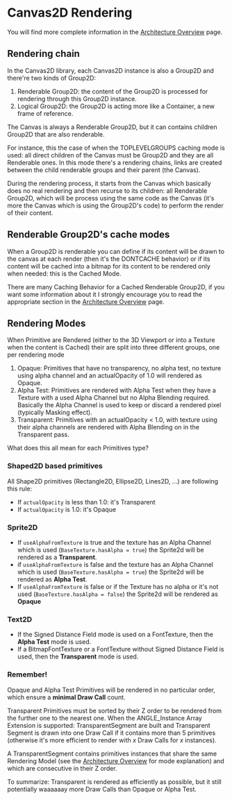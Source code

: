 # Canvas2D Rendering

You will find more complete information in the [Architecture Overview](http://doc.babylonjs.com/overviews/Canvas2D_Overview_Architecture) page.

## Rendering chain

In the Canvas2D library, each Canvas2D instance is also a Group2D and there're two kinds of Group2D:

1. Renderable Group2D: the content of the Group2D is processed for rendering through this Group2D instance.
2. Logical Group2D: the Group2D is acting more like a Container, a new frame of reference.

The Canvas is always a Renderable Group2D, but it can contains children Group2D that are also renderable. 

For instance, this the case of when the TOPLEVELGROUPS caching mode is used: all direct children of the Canvas must be Group2D and they are all Renderable ones. In this mode there's a rendering chains, links are created between the child renderable groups and their parent (the Canvas).

 During the rendering process, it starts from the Canvas which basically does no real rendering and then recurse to its children: all Renderable Group2D, which will be process using the same code as the Canvas (it's more the Canvas which is using the Group2D's code) to perform the render of their content.

## Renderable Group2D's cache modes
When a Group2D is renderable you can define if its content will be drawn to the canvas at each render (then it's the DONTCACHE behavior) or if its content will be cached into a bitmap for its content to be rendered only when needed: this is the Cached Mode.

There are many Caching Behavior for a Cached Renderable Group2D, if you want some information about it I strongly encourage you to read the appropriate section in the [Architecture Overview](http://doc.babylonjs.com/overviews/Canvas2D_Overview_Architecture) page.

## Rendering Modes

When Primitive are Rendered (either to the 3D Viewport or into a Texture when the content is Cached) their are split into three different groups, one per rendering mode

1. Opaque: Primitives that have no transparency, no alpha test, no texture using alpha channel and an actualOpacity of 1.0 will rendered as Opaque.
2. Alpha Test: Primitives are rendered with Alpha Test when they have a Texture with a used Alpha Channel but no Alpha Blending required. Basically the Alpha Channel is used to keep or discard a rendered pixel (typically Masking effect).
3. Transparent: Primitives with an actualOpacity < 1.0, with texture using their alpha channels are rendered with Alpha Blending on in the Transparent pass.

What does this all mean for each Primitives type?

### Shaped2D based primitives

All Shape2D primitives (Rectangle2D, Ellipse2D, Lines2D, ...) are following this rule:

- If `actualOpacity` is less than 1.0: it's Transparent
- If `actualOpacity` is 1.0: it's Opaque

### Sprite2D

 - If `useAlphaFromTexture` is true and the texture has an Alpha Channel which is used (`BaseTexture.hasAlpha = true`) the Sprite2d will be rendered as a **Transparent**.
 - if `useAlphaFromTexture` is false and the texture has an Alpha Channel which is used (`BaseTexture.hasAlpha = true`) the Sprite2d will be rendered as **Alpha Test**. 
 - If `useAlphaFromTexture` is false or if the Texture has no alpha or it's not used (`BaseTexture.hasAlpha = false`) the Sprite2d will be rendered as **Opaque**

 ### Text2D
  - If the Signed Distance Field mode is used on a FontTexture, then the **Alpha Test** mode is used.
  - If a BitmapFontTexture or a FontTexture without Signed Distance Field is used, then the **Transparent** mode is used.

  ### Remember!
  Opaque and Alpha Test Primitives will be rendered in no particular order, which ensure a **minimal Draw Call** count.

  Transparent Primitives must be sorted by their Z order to be rendered from the further one to the nearest one. When the ANGLE_Instance Array Extension is supported: TransparentSegment are built and Transparent Segment is drawn into one Draw Call if it contains more than 5 primitives (otherwise it's more efficient to render with *x* Draw Calls for *x* instances).
  
  A TransparentSegment contains primitives instances that share the same Rendering Model (see the [Architecture Overview](http://doc.babylonjs.com/overviews/Canvas2D_Overview_Architecture) for mode explanation) and which are consecutive in their Z order.

  To summarize: Transparent is rendered as efficiently as possible, but it still potentially waaaaaay more Draw Calls than Opaque or Alpha Test.
